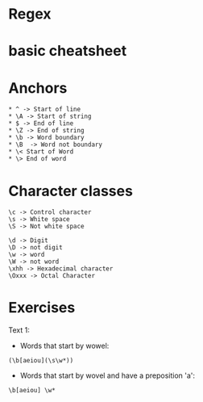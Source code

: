 # Regex

# basic cheatsheet

# Anchors
```
* ^ -> Start of line
* \A -> Start of string
* $ -> End of line
* \Z -> End of string
* \b -> Word boundary
* \B  -> Word not boundary
* \< Start of Word
* \> End of word
```

# Character classes
```
\c -> Control character
\s -> White space
\S -> Not white space

\d -> Digit
\D -> not digit
\w -> word
\W -> not word
\xhh -> Hexadecimal character
\Oxxx -> Octal Character
```

# Exercises
Text 1:
* Words that start by wowel:
```
(\b[aeiou](\s\w*))
```
* Words that start by wovel and have a preposition 'a':
```
\b[aeiou] \w*
```
